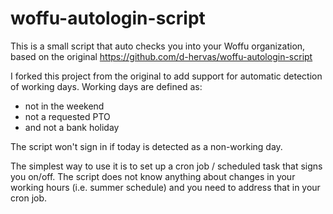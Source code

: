 # woffu-autologin-script
This is a small script that auto checks you into your Woffu organization, based on the original https://github.com/d-hervas/woffu-autologin-script

I forked this project from the original to add support for automatic detection of working days. Working days are defined as:

* not in the weekend
* not a requested PTO
* and not a bank holiday

The script won't sign in if today is detected as a non-working day.

The simplest way to use it is to set up a cron job / scheduled task that signs you on/off. The script does not know anything about changes in your working hours (i.e. summer schedule) and you need to address that in your cron job.
 
